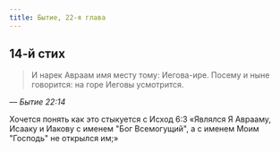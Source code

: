 ```yaml
---
title: Бытие, 22-я глава
---
```


## 14-й стих

> И нарек Авраам имя месту тому: Иегова-ире. Посему и ныне говорится: на горе Иеговы усмотрится.

— <cite>Бытие 22:14</cite>

Хочется понять как это стыкуется с Исход 6:3 «Являлся Я Аврааму, Исааку и Иакову
с именем "Бог Всемогущий", а с именем Моим "Господь" не открылся им;»
